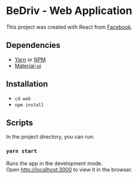 # BeDriv - Web Application

This project was created with React from  [Facebook](https://github.com/facebook/create-react-app).

## Dependencies
- [Yarn](https://yarnpkg.com) or [NPM](https://www.npmjs.com)
- [Material-ui](https://material-ui.com)



## Installation

- `cd web`
- `npm install`

## Scripts

In the project directory, you can run:

### `yarn start`

Runs the app in the development mode.\
Open [http://localhost:3000](http://localhost:3000) to view it in the browser.
